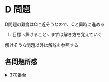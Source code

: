# D 問題

D問題の難度はCに近そうなので、Cと同時に進める

1. 目標 ~解けること~ まずは解き方を覚えていく

解けそうな問題以外は解説を参照する

## 各問題所感

<!-- <details>
<summary>360番台</summary>

### 360


### 361


### 362


### 363


### 364


### 365


### 366


### 367


### 368


### 369


</details> -->

<details>
<summary>370番台</summary>

<!-- ### 370

### 371

### 372

### 373

### 374

### 375

1:   -->

### 379

1:  
愚直に計算するので成功するも、コンテスト後に追加されたテストケースがWAになる

今のMAX高さから調査したい番号の高さを引いて、高さに合致するか確認する  
配列で合計の高ささえ管理しておけばOK

調査したい番号はキューで管理し、不要な番号はpop()するので先頭を確認するだけでOK

時短のテクニックだなあ


</details>
